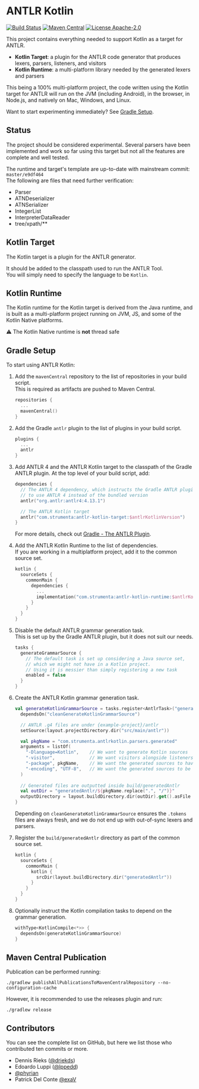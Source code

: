 # ANTLR Kotlin

[![Build Status](https://github.com/Strumenta/antlr-kotlin/workflows/Build/badge.svg)](https://github.com/Strumenta/antlr-kotlin/actions)
[![Maven Central](https://maven-badges.herokuapp.com/maven-central/com.strumenta/antlr-kotlin-runtime/badge.svg)](https://maven-badges.herokuapp.com/maven-central/com.strumenta/antlr-kotlin-runtime)
[![License Apache-2.0](https://img.shields.io/badge/license-Apache--2.0-blue.svg)](LICENSE)

This project contains everything needed to support Kotlin as a target for ANTLR.

- **Kotlin Target**: a plugin for the ANTLR code generator that produces lexers, parsers, listeners, and visitors
- **Kotlin Runtime**: a multi-platform library needed by the generated lexers and parsers

This being a 100% multi-platform project, the code written using the Kotlin target for ANTLR
will run on the JVM (including Android), in the browser, in Node.js, and natively on Mac, Windows, and Linux.

Want to start experimenting immediately? See [Gradle Setup](#gradle-setup).

## Status

The project should be considered experimental. Several parsers have been implemented and work so far using this target
but not all the features are complete and well tested.

The runtime and target's template are up-to-date with mainstream commit: `master/e9df464`  
The following are files that need further verification:

- Parser
- ATNDeserializer
- ATNSerializer
- IntegerList
- InterpreterDataReader
- tree/xpath/**

## Kotlin Target

The Kotlin target is a plugin for the ANTLR generator.

It should be added to the classpath used to run the ANTLR Tool.  
You will simply need to specify the language to be `Kotlin`.

## Kotlin Runtime

The Kotlin runtime for the Kotlin target is derived from the Java runtime, and is built
as a multi-platform project running on JVM, JS, and some of the Kotlin Native platforms.

:warning: The Kotlin Native runtime is **not** thread safe

## Gradle Setup

To start using ANTLR Kotlin:

1. Add the `mavenCentral` repository to the list of repositories in your build script.  
   This is required as artifacts are pushed to Maven Central.

   ```kotlin
   repositories {
     ...
     mavenCentral()
   }
   ```

2. Add the Gradle `antlr` plugin to the list of plugins in your build script.

   ```kotlin
   plugins {
     ...
     antlr
   }
   ```

3. Add ANTLR 4 and the ANTLR Kotlin target to the classpath of the Gradle ANTLR plugin.
   At the top level of your build script, add:

   ```kotlin
   dependencies {
     // The ANTLR 4 dependency, which instructs the Gradle ANTLR plugin
     // to use ANTLR 4 instead of the bundled version
     antlr("org.antlr:antlr4:4.13.1")
   
     // The ANTLR Kotlin target
     antlr("com.strumenta:antlr-kotlin-target:$antlrKotlinVersion")
   }
   ```
   For more details, check out [Gradle - The ANTLR Plugin](https://docs.gradle.org/current/userguide/antlr_plugin.html).

4. Add the ANTLR Kotlin Runtime to the list of dependencies.  
   If you are working in a multiplatform project, add it to the common source set.

   ```kotlin
   kotlin {
     sourceSets {
       commonMain {
         dependencies {
           ...
           implementation("com.strumenta:antlr-kotlin-runtime:$antlrKotlinVersion")
         }
       }
     }
   }
   ```

5. Disable the default ANTLR grammar generation task.  
   This is set up by the Gradle ANTLR plugin, but it does not suit our needs.

   ```kotlin
   tasks {
     generateGrammarSource {
       // The default task is set up considering a Java source set,
       // which we might not have in a Kotlin project. 
       // Using it is messier than simply registering a new task
       enabled = false
     }
   }
   ```

6. Create the ANTLR Kotlin grammar generation task.

   ```kotlin
   val generateKotlinGrammarSource = tasks.register<AntlrTask>("generateKotlinGrammarSource") {
     dependsOn("cleanGenerateKotlinGrammarSource")
   
     // ANTLR .g4 files are under {example-project}/antlr
     setSource(layout.projectDirectory.dir("src/main/antlr"))
   
     val pkgName = "com.strumenta.antlrkotlin.parsers.generated"
     arguments = listOf(
       "-Dlanguage=Kotlin",    // We want to generate Kotlin sources
       "-visitor",             // We want visitors alongside listeners
       "-package", pkgName,    // We want the generated sources to have this package declared
       "-encoding", "UTF-8",   // We want the generated sources to be encoded in UTF-8
     )
    
     // Generated files are outputted inside build/generatedAntlr
     val outDir = "generatedAntlr/${pkgName.replace(".", "/")}"
     outputDirectory = layout.buildDirectory.dir(outDir).get().asFile
   }
   ```

   Depending on `cleanGenerateKotlinGrammarSource` ensures the `.tokens` files are always fresh,
   and we do not end up with out-of-sync lexers and parsers.

7. Register the `build/generatedAntlr` directory as part of the common source set.

   ```kotlin
   kotlin {
     sourceSets {
       commonMain {
         kotlin {
           srcDir(layout.buildDirectory.dir("generatedAntlr"))
         }
       }
     }
   }
   ```

8. Optionally instruct the Kotlin compilation tasks to depend on the grammar generation.

   ```kotlin
   withType<KotlinCompile<*>> {
     dependsOn(generateKotlinGrammarSource)
   }

   ```

## Maven Central Publication

Publication can be performed running:

```
./gradlew publishAllPublicationsToMavenCentralRepository --no-configuration-cache
```

However, it is recommended to use the releases plugin and run:

```
./gradlew release 
```

## Contributors

You can see the complete list on GitHub, but here we list those who contributed ten commits or more.

- Dennis Rieks ([@driekds](https://github.com/drieks))
- Edoardo Luppi ([@lppedd](https://github.com/lppedd))
- [@phyrian](https://github.com/phyrian)
- Patrick Del Conte [@exaV](https://github.com/exaV)
